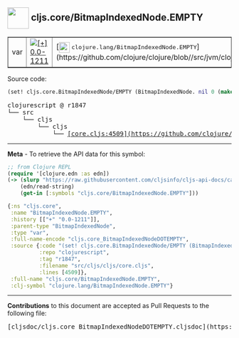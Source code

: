 ## <img width="48px" valign="middle" src="http://i.imgur.com/Hi20huC.png"> cljs.core/BitmapIndexedNode.EMPTY

 <table border="1">
<tr>

<td>var</td>
<td><a href="https://github.com/cljsinfo/cljs-api-docs/tree/0.0-1211"><img valign="middle" alt="[+] 0.0-1211" src="https://img.shields.io/badge/+-0.0--1211-lightgrey.svg"></a> </td>
<td>
[<img height="24px" valign="middle" src="http://i.imgur.com/1GjPKvB.png"> <samp>clojure.lang/BitmapIndexedNode.EMPTY</samp>](https://github.com/clojure/clojure/blob//src/jvm/clojure/lang/PersistentHashMap.java)
</td>
</tr>
</table>






Source code:

```clj
(set! cljs.core.BitmapIndexedNode/EMPTY (BitmapIndexedNode. nil 0 (make-array 0)))
```

 <pre>
clojurescript @ r1847
└── src
    └── cljs
        └── cljs
            └── <ins>[core.cljs:4509](https://github.com/clojure/clojurescript/blob/r1847/src/cljs/cljs/core.cljs#L4509)</ins>
</pre>


---

__Meta__ - To retrieve the API data for this symbol:

```clj
;; from Clojure REPL
(require '[clojure.edn :as edn])
(-> (slurp "https://raw.githubusercontent.com/cljsinfo/cljs-api-docs/catalog/cljs-api.edn")
    (edn/read-string)
    (get-in [:symbols "cljs.core/BitmapIndexedNode.EMPTY"]))
```

```clj
{:ns "cljs.core",
 :name "BitmapIndexedNode.EMPTY",
 :history [["+" "0.0-1211"]],
 :parent-type "BitmapIndexedNode",
 :type "var",
 :full-name-encode "cljs.core_BitmapIndexedNodeDOTEMPTY",
 :source {:code "(set! cljs.core.BitmapIndexedNode/EMPTY (BitmapIndexedNode. nil 0 (make-array 0)))",
          :repo "clojurescript",
          :tag "r1847",
          :filename "src/cljs/cljs/core.cljs",
          :lines [4509]},
 :full-name "cljs.core/BitmapIndexedNode.EMPTY",
 :clj-symbol "clojure.lang/BitmapIndexedNode.EMPTY"}

```

---

__Contributions__ to this document are accepted as Pull Requests to the following file:

 <pre>
[cljsdoc/cljs.core_BitmapIndexedNodeDOTEMPTY.cljsdoc](https://github.com/cljsinfo/cljs-api-docs/blob/master/cljsdoc/cljs.core_BitmapIndexedNodeDOTEMPTY.cljsdoc)
</pre>

